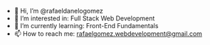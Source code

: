 - 👋 Hi, I’m @rafaeldanelogomez
- 👀 I’m interested in: Full Stack Web Development
- 🌱 I’m currently learning: Front-End Fundamentals
- 📫 How to reach me: rafaelgomez.webdevelopment@gmail.com

<!---
rafaeldanelogomez/rafaeldanelogomez is a ✨ special ✨ repository because its `README.md` (this file) appears on your GitHub profile.
You can click the Preview link to take a look at your changes.
--->

